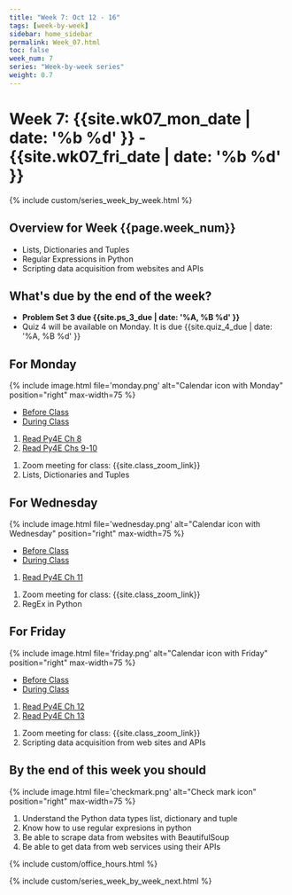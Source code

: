 ```yaml
---
title: "Week 7: Oct 12 - 16"
tags: [week-by-week]
sidebar: home_sidebar
permalink: Week_07.html
toc: false
week_num: 7
series: "Week-by-week series"
weight: 0.7
---
```

# Week 7: {{site.wk07_mon_date | date: '%b %d' }} - {{site.wk07_fri_date | date: '%b %d' }}

{% include custom/series_week_by_week.html %}

## Overview for Week {{page.week_num}}

* Lists, Dictionaries and Tuples
* Regular Expressions in Python
* Scripting data acquisition from websites and APIs

## What's due by the end of the week?

* **Problem Set 3 due {{site.ps_3_due | date: '%A, %B %d' }}**
* Quiz 4 will be available on Monday. It is due {{site.quiz_4_due | date: '%A, %B %d' }}

## For Monday

{% include image.html file='monday.png' alt="Calendar icon with Monday" position="right" max-width=75 %}

<ul id="MondayTabs" class="nav nav-tabs">
    <li class="active"><a href="#MonBefore" data-toggle="tab">Before Class</a></li>
    <li><a href="#MonDuring" data-toggle="tab">During Class</a></li>
</ul>
<div class="tab-content">
    <div role="tabpanel" class="tab-pane active" id="MonBefore">
        <ol>
          <li><a href="https://github.com/comptoolsres/Jupyter_content/blob/main/py4e_ch8_lists.ipynb">Read Py4E Ch 8</a></li>
          <li><a href="https://github.com/comptoolsres/Jupyter_content/blob/main/py4e_ch9-10_dictionaries_tuples.ipynb">Read Py4E Chs 9-10</a></li>
        </ol>
    </div>
    <div role="tabpanel" class="tab-pane" id="MonDuring">
        <ol>
          <li>Zoom meeting for class: {{site.class_zoom_link}}</li>
          <li>Lists, Dictionaries and Tuples</li>
        </ol>
    </div>
</div>

## For Wednesday

{% include image.html file='wednesday.png' alt="Calendar icon with Wednesday" position="right" max-width=75 %}

<ul id="WednesdayTabs" class="nav nav-tabs">
    <li class="active"><a href="#WedBefore" data-toggle="tab">Before Class</a></li>
    <li><a href="#WedDuring" data-toggle="tab">During Class</a></li>
</ul>
<div class="tab-content">
    <div role="tabpanel" class="tab-pane active" id="WedBefore">
        <ol>
          <li><a href="https://github.com/comptoolsres/Jupyter_content/blob/main/py4e_ch11_regex.ipynb">Read Py4E Ch 11</a></li>
        </ol>
    </div>
    <div role="tabpanel" class="tab-pane" id="WedDuring">
        <ol>
          <li>Zoom meeting for class: {{site.class_zoom_link}}</li>
          <li>RegEx in Python</li>
        </ol>
    </div>
</div>

## For Friday

{% include image.html file='friday.png' alt="Calendar icon with Friday" position="right" max-width=75 %}

<ul id="FridayTabs" class="nav nav-tabs">
    <li class="active"><a href="#FriBefore" data-toggle="tab">Before Class</a></li>
    <li><a href="#FriDuring" data-toggle="tab">During Class</a></li>
</ul>
<div class="tab-content">
    <div role="tabpanel" class="tab-pane active" id="FriBefore">
        <ol>
          <li><a href="https://github.com/comptoolsres/Jupyter_content/blob/main/py4e_ch12_networked.ipynb">Read Py4E Ch 12</a></li>
          <li><a href="https://github.com/comptoolsres/Jupyter_content/blob/main/py4e_ch13_web_services.ipynb">Read Py4E Ch 13</a></li>
        </ol>
    </div>
    <div role="tabpanel" class="tab-pane" id="FriDuring">
        <ol>
          <li>Zoom meeting for class: {{site.class_zoom_link}}</li>
          <li>Scripting data acquisition from web sites and APIs</li>
        </ol>
    </div>
</div>

## By the end of this week you should

{% include image.html file='checkmark.png' alt="Check mark icon" position="right" max-width=75 %}

1. Understand the Python data types list, dictionary and tuple
1. Know how to use regular expresions in python
1. Be able to scrape data from websites with BeautifulSoup
1. Be able to get data from web services using their APIs

{% include custom/office_hours.html %}

{% include custom/series_week_by_week_next.html %}